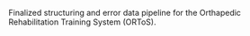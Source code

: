 Finalized structuring and error data pipeline for the Orthapedic Rehabilitation Training System (ORToS).
